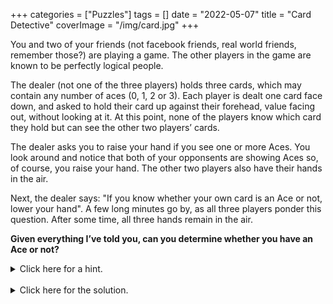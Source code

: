 +++
categories = ["Puzzles"]
tags = []
date = "2022-05-07"
title = "Card Detective"
coverImage = "/img/card.jpg"
+++

You and two of your friends (not facebook friends, real world friends, remember those?) are playing a game. The other players in the game are known to be perfectly logical people.

<!--more-->

The dealer (not one of the three players) holds three cards, which may contain any number of aces (0, 1, 2 or 3). Each player is dealt one card face down, and asked to hold their card up against their forehead, value facing out, without looking at it. At this point, none of the players know which card they hold but can see the other two players’ cards. 

The dealer asks you to raise your hand if you see one or more Aces. You look around and notice that both of your opponsents are showing Aces so, of course, you raise your hand. The other two players also have their hands in the air. 

Next, the dealer says: "If you know whether your own card is an Ace or not, lower your hand". A few long minutes go by, as all three players ponder this question. After some time, all three hands remain in the air.

**Given everything I’ve told you, can you determine whether you have an Ace or not?**

<details>
<summary>Click here for a hint.</summary>
The solution to this puzzle involves indirect thinking, in the sense that it requires you to reach a conclusion based on other people’s inability to reach a conclusion. 
</details>
<br>
<details>
<summary>Click here for the solution.</summary>
Let’s call the three players A (that's you), B, and C. Player B’s hand is in the air because he sees at least one ace – player C’s card. Now let’s imagine that you hold some card other an ace. Player B will reason as follows:

Player C’s hand is in the air so she sees an ace but it can’t be A’s card because I (player B) can see that player A’s card is not an ace. Therefore, player C must be looking at my ace.

Player C can make a symmetric argument (if A doesn’t have an ace, then B must be looking at my ace). Thus, if you don’t hold an ace, with a moment of thought it will be obvious to hyper-logical players B and C that they hold aces and their hands will go down in short order. The fact that they don’t reach that conclusion, after some time, suggests that you must be holding an ace.
</details>

